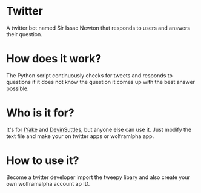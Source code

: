 # Twitter
A twitter bot named Sir Issac Newton that responds to users and answers their question.

# How does it work?
The Python script continuously checks for tweets and responds to questions if it does not know the question it comes up with the best answer possible.

# Who is it for?
It's for [IYake](https://github.com/IYake) and [DevinSuttles](https://github.com/DevinSuttles), but anyone else can use it. Just modify the text file and make your on twitter apps or wolframlpha app.

# How to use it?
Become a twitter developer import the tweepy libary and also create your own wolframalpha account ap ID.
